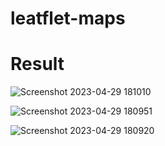 # leatflet-maps

<h1>Result </h1>

![Screenshot 2023-04-29 181010](https://user-images.githubusercontent.com/82169444/235299626-e4b500dc-189a-44db-86e7-579b38dbdabc.png)

![Screenshot 2023-04-29 180951](https://user-images.githubusercontent.com/82169444/235299629-b5dc9710-9a2e-43e5-9af6-0c9732b43786.png)

![Screenshot 2023-04-29 180920](https://user-images.githubusercontent.com/82169444/235299632-622d38c8-c31c-4061-92d6-7584c812233c.png)
